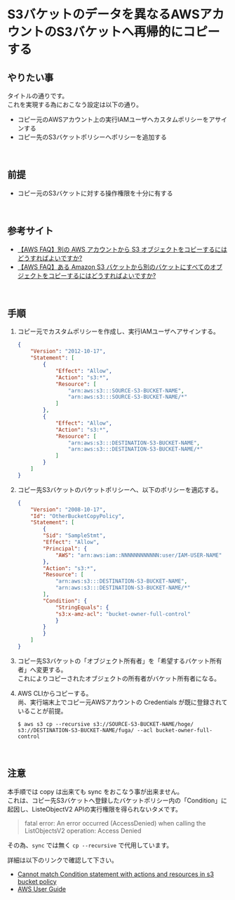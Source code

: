 # S3バケットのデータを異なるAWSアカウントのS3バケットへ再帰的にコピーする

## やりたい事

タイトルの通りです。  
これを実現する為におこなう設定は以下の通り。

- コピー元のAWSアカウント上の実行IAMユーザへカスタムポリシーをアサインする
- コピー先のS3バケットポリシーへポリシーを追加する

<br>

## 前提

- コピー元のS3バケットに対する操作権限を十分に有する

<br>

## 参考サイト
- [【AWS FAQ】別の AWS アカウントから S3 オブジェクトをコピーするにはどうすればよいですか?](https://aws.amazon.com/jp/premiumsupport/knowledge-center/copy-s3-objects-account/)
- [【AWS FAQ】ある Amazon S3 バケットから別のバケットにすべてのオブジェクトをコピーするにはどうすればよいですか?](https://aws.amazon.com/jp/premiumsupport/knowledge-center/move-objects-s3-bucket/)

<br>

## 手順

1. コピー元でカスタムポリシーを作成し、実行IAMユーザへアサインする。

    ```json
    {
        "Version": "2012-10-17",
        "Statement": [
            {
                "Effect": "Allow",
                "Action": "s3:*",
                "Resource": [
                    "arn:aws:s3:::SOURCE-S3-BUCKET-NAME",
                    "arn:aws:s3:::SOURCE-S3-BUCKET-NAME/*"
                ]
            },
            {
                "Effect": "Allow",
                "Action": "s3:*",
                "Resource": [
                    "arn:aws:s3:::DESTINATION-S3-BUCKET-NAME",
                    "arn:aws:s3:::DESTINATION-S3-BUCKET-NAME/*"
                ]
            }
        ]
    }
    ```

2. コピー先S3バケットのバケットポリシーへ、以下のポリシーを適応する。

    ```json
    {
        "Version": "2008-10-17",
        "Id": "OtherBucketCopyPolicy",
        "Statement": [
            {
            "Sid": "SampleStmt",
            "Effect": "Allow",
            "Principal": {
                "AWS": "arn:aws:iam::NNNNNNNNNNNN:user/IAM-USER-NAME"
            },
            "Action": "s3:*",
            "Resource": [
                "arn:aws:s3:::DESTINATION-S3-BUCKET-NAME",
                "arn:aws:s3:::DESTINATION-S3-BUCKET-NAME/*"
            ],
            "Condition": {
                "StringEquals": {
                "s3:x-amz-acl": "bucket-owner-full-control"
                }
            }
            }
        ]
    }
    ```

3. コピー先S3バケットの「オブジェクト所有者」を「希望するバケット所有者」へ変更する。  
これによりコピーされたオブジェクトの所有者がバケット所有者になる。

4. AWS CLIからコピーする。  
尚、実行端末上でコピー元AWSアカウントの Credentials が既に登録されていることが前提。

    ```
    $ aws s3 cp --recursive s3://SOURCE-S3-BUCKET-NAME/hoge/ s3://DESTINATION-S3-BUCKET-NAME/fuga/ --acl bucket-owner-full-control
    ```

<br>

## 注意

本手順では copy は出来ても sync をおこなう事が出来ません。  
これは、コピー先S3バケットへ登録したバケットポリシー内の「Condition」に起因し、ListeObjectV2 APIの実行権限を得られないタメです。

> fatal error: An error occurred (AccessDenied) when calling the ListObjectsV2 operation: Access Denied

その為、```sync``` では無く ```cp --recursive``` で代用しています。

詳細は以下のリンクで確認して下さい。

- [Cannot match Condition statement with actions and resources in s3 bucket policy](https://stackoverflow.com/questions/44847726/cannot-match-condition-statement-with-actions-and-resources-in-s3-bucket-policy)
- [AWS User Guide](https://docs.aws.amazon.com/AmazonS3/latest/userguide/amazon-s3-policy-keys.html)